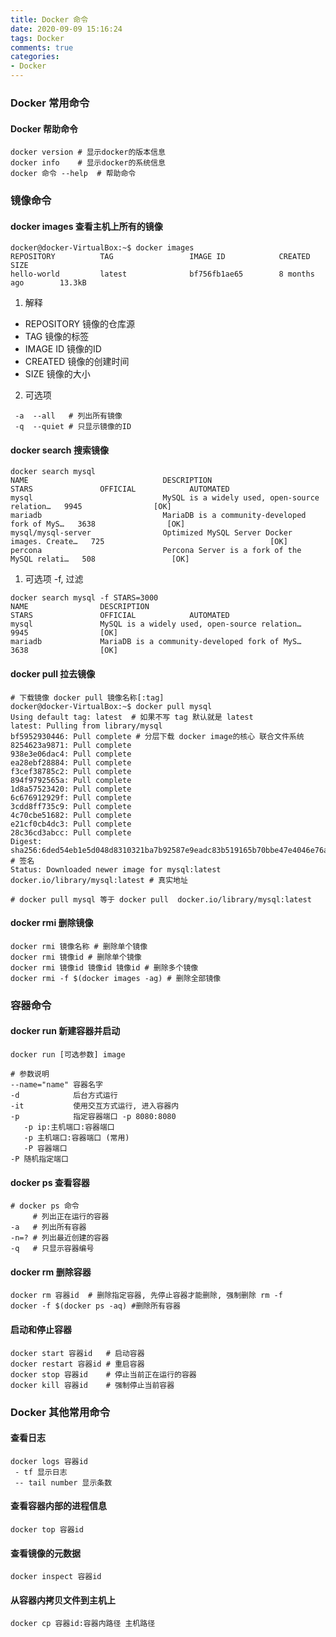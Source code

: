 ```yaml
---
title: Docker 命令
date: 2020-09-09 15:16:24
tags: Docker
comments: true
categories:
- Docker
---
```


### Docker 常用命令

#### Docker 帮助命令
```
docker version # 显示docker的版本信息
docker info    # 显示docker的系统信息
docker 命令 --help  # 帮助命令
```

### 镜像命令 

#### docker images 查看主机上所有的镜像 
```
docker@docker-VirtualBox:~$ docker images
REPOSITORY          TAG                 IMAGE ID            CREATED             SIZE
hello-world         latest              bf756fb1ae65        8 months ago        13.3kB
```
1. 解释
- REPOSITORY 镜像的仓库源
- TAG        镜像的标签
- IMAGE ID   镜像的ID
- CREATED    镜像的创建时间
- SIZE       镜像的大小

2. 可选项
```
 -a  --all   # 列出所有镜像
 -q  --quiet # 只显示镜像的ID  
```

#### docker search 搜索镜像
```
docker search mysql
NAME                              DESCRIPTION                                     STARS               OFFICIAL            AUTOMATED
mysql                             MySQL is a widely used, open-source relation…   9945                [OK]
mariadb                           MariaDB is a community-developed fork of MyS…   3638                [OK]
mysql/mysql-server                Optimized MySQL Server Docker images. Create…   725                                     [OK]
percona                           Percona Server is a fork of the MySQL relati…   508                 [OK]
```
1. 可选项 -f, 过滤
```
docker search mysql -f STARS=3000
NAME                DESCRIPTION                                     STARS               OFFICIAL            AUTOMATED
mysql               MySQL is a widely used, open-source relation…   9945                [OK]
mariadb             MariaDB is a community-developed fork of MyS…   3638                [OK]
```

#### docker pull 拉去镜像
```
# 下载镜像 docker pull 镜像名称[:tag]
docker@docker-VirtualBox:~$ docker pull mysql
Using default tag: latest  # 如果不写 tag 默认就是 latest
latest: Pulling from library/mysql 
bf5952930446: Pull complete # 分层下载 docker image的核心 联合文件系统
8254623a9871: Pull complete
938e3e06dac4: Pull complete
ea28ebf28884: Pull complete
f3cef38785c2: Pull complete
894f9792565a: Pull complete
1d8a57523420: Pull complete
6c676912929f: Pull complete
3cdd8ff735c9: Pull complete
4c70cbe51682: Pull complete
e21cf0cb4dc3: Pull complete
28c36cd3abcc: Pull complete
Digest: sha256:6ded54eb1e5d048d8310321ba7b92587e9eadc83b519165b70bbe47e4046e76a # 签名
Status: Downloaded newer image for mysql:latest
docker.io/library/mysql:latest # 真实地址

# docker pull mysql 等于 docker pull  docker.io/library/mysql:latest
```

#### docker rmi 删除镜像
```
docker rmi 镜像名称 # 删除单个镜像
docker rmi 镜像id # 删除单个镜像
docker rmi 镜像id 镜像id 镜像id # 删除多个镜像
docker rmi -f $(docker images -ag) # 删除全部镜像
```


### 容器命令

#### docker run 新建容器并启动
```
docker run [可选参数] image

# 参数说明
--name="name" 容器名字
-d            后台方式运行
-it           使用交互方式运行, 进入容器内
-p            指定容器端口 -p 8080:8080
   -p ip:主机端口:容器端口
   -p 主机端口:容器端口 (常用)
   -P 容器端口 
-P 随机指定端口
```

#### docker ps 查看容器
```
# docker ps 命令
     # 列出正在运行的容器
-a   # 列出所有容器
-n=? # 列出最近创建的容器
-q   # 只显示容器编号 
```

#### docker rm 删除容器
```
docker rm 容器id  # 删除指定容器, 先停止容器才能删除, 强制删除 rm -f
docker -f $(docker ps -aq) #删除所有容器
```

#### 启动和停止容器
```
docker start 容器id   # 启动容器
docker restart 容器id # 重启容器
docker stop 容器id    # 停止当前正在运行的容器
docker kill 容器id    # 强制停止当前容器
```

### Docker 其他常用命令

#### 查看日志
```
docker logs 容器id
 - tf 显示日志
 -- tail number 显示条数
```

#### 查看容器内部的进程信息
```
docker top 容器id
```

#### 查看镜像的元数据
```
docker inspect 容器id
```

#### 从容器内拷贝文件到主机上
```
docker cp 容器id:容器内路径 主机路径
```